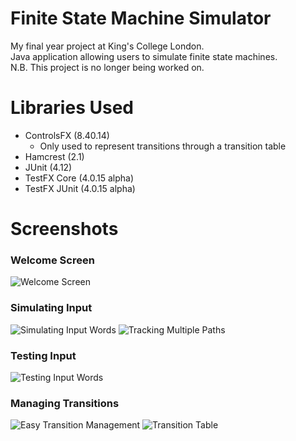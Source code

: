 # Finite State Machine Simulator
My final year project at King's College London.  
Java application allowing users to simulate finite state machines.  
N.B. This project is no longer being worked on.
# Libraries Used
- ControlsFX (8.40.14)
  - Only used to represent transitions through a transition table
- Hamcrest (2.1)
- JUnit (4.12)
- TestFX Core (4.0.15 alpha)
- TestFX JUnit (4.0.15 alpha)
# Screenshots
### Welcome Screen
![Welcome Screen](https://user-images.githubusercontent.com/25368652/74090979-58a00800-4aaa-11ea-825a-2bc7a9727890.jpg)
### Simulating Input
![Simulating Input Words](https://user-images.githubusercontent.com/25368652/74090981-5ccc2580-4aaa-11ea-9826-d36b469b8a01.jpg)
![Tracking Multiple Paths](https://user-images.githubusercontent.com/25368652/74090983-6190d980-4aaa-11ea-972a-cdab70c8d657.jpg)
### Testing Input
![Testing Input Words](https://user-images.githubusercontent.com/25368652/74090984-635a9d00-4aaa-11ea-8549-3f979922df92.jpg)
### Managing Transitions
![Easy Transition Management](https://user-images.githubusercontent.com/25368652/74090985-681f5100-4aaa-11ea-8c08-5e4b73f92d3b.jpg)
![Transition Table](https://user-images.githubusercontent.com/25368652/74090991-82592f00-4aaa-11ea-87d6-e8ea7813f781.jpg)
